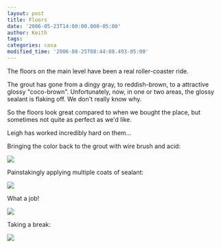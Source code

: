 ```yaml
---
layout: post
title: Floors
date: '2006-05-23T14:00:00.000-05:00'
author: Keith
tags:
categories: casa
modified_time: '2006-08-25T08:44:08.493-05:00'
---
```

The floors on the main level have been a real roller-coaster ride.

The grout has gone from a dingy gray, to reddish-brown, to a attractive
glossy "coco-brown". Unfortunately, now, in one or two areas, the glossy
sealant is flaking off. We don't really know why.

So the floors look great compared to when we bought the place, but
sometimes not quite as perfect as we'd like.

Leigh has worked incredibly hard on them...

Bringing the color back to the grout with wire brush and acid:

[![]({{site.baseurl}}/assets/images/IMG_2988.jpg)]({{site.baseurl}}/assets/images/IMG_2988.jpg)

Painstakingly applying multiple coats of sealant:

[![]({{site.baseurl}}/assets/images/IMG_2979.1.jpg)]({{site.baseurl}}/assets/images/IMG_2979.1.jpg)

What a job!

[![]({{site.baseurl}}/assets/images/IMG_2994.jpg)]({{site.baseurl}}/assets/images/IMG_2994.jpg)

Taking a break:

[![]({{site.baseurl}}/assets/images/IMG_2995.jpg)]({{site.baseurl}}/assets/images/IMG_2995.jpg)
